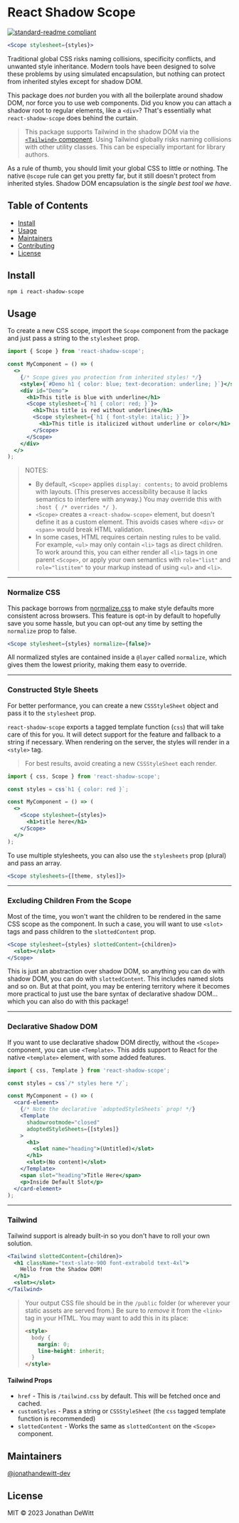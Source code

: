 
# React Shadow Scope

[![standard-readme compliant](https://img.shields.io/badge/standard--readme-OK-green.svg?style=flat-square)](https://github.com/RichardLitt/standard-readme)

```jsx
<Scope stylesheet={styles}>
```

Traditional global CSS risks naming collisions, specificity conflicts, and unwanted style inheritance. Modern tools have been designed to solve these problems by using simulated encapsulation, but nothing can protect from inherited styles except for shadow DOM.

This package does *not* burden you with all the boilerplate around shadow DOM, nor force you to use web components. Did you know you can attach a shadow root to regular elements, like a `<div>`? That's essentially what `react-shadow-scope` does behind the curtain.

> This package supports Tailwind in the shadow DOM via the [`<Tailwind>` component](#tailwind). Using Tailwind globally risks naming collisions with other utility classes. This can be especially important for library authors.

As a rule of thumb, you should limit your global CSS to little or nothing. The native `@scope` rule can get you pretty far, but it still doesn't protect from inherited styles. Shadow DOM encapsulation is the *single best tool we have*.

## Table of Contents

- [Install](#install)
- [Usage](#usage)
- [Maintainers](#maintainers)
- [Contributing](#contributing)
- [License](#license)

## Install

```
npm i react-shadow-scope
```

## Usage

To create a new CSS scope, import the `Scope` component from the package and just pass a string to the `stylesheet` prop.

```jsx
import { Scope } from 'react-shadow-scope';

const MyComponent = () => (
  <>
    {/* Scope gives you protection from inherited styles! */}
    <style>{`#Demo h1 { color: blue; text-decoration: underline; }`}</style>
    <div id="Demo">
      <h1>This title is blue with underline</h1>
      <Scope stylesheet={`h1 { color: red; }`}>
        <h1>This title is red without underline</h1>
        <Scope stylesheet={`h1 { font-style: italic; }`}>
          <h1>This title is italicized without underline or color</h1>
        </Scope>
      </Scope>
    </div>
  </>
);
```

> NOTES:
> - By default, `<Scope>` applies `display: contents;` to avoid problems with layouts. (This preserves accessibility because it lacks semantics to interfere with anyway.) You may override this with `:host { /* overrides */ }`.
> - `<Scope>` creates a `<react-shadow-scope>` element, but doesn't define it as a custom element. This avoids cases where `<div>` or `<span>` would break HTML validation.
> - In some cases, HTML requires certain nesting rules to be valid. For example, `<ul>` may only contain `<li>` tags as direct children. To work around this, you can either render all `<li>` tags in one parent `<Scope>`, or apply your own semantics with `role="list"` and `role="listitem"` to your markup instead of using `<ul>` and `<li>`.

---

### Normalize CSS

This package borrows from [normalize.css](https://necolas.github.io/normalize.css/8.0.1/normalize.css) to make style defaults more consistent across browsers. This feature is opt-in by default to hopefully save you some hassle, but you can opt-out any time by setting the `normalize` prop to false.

```jsx
<Scope stylesheet={styles} normalize={false}>
```

All normalized styles are contained inside a `@layer` called `normalize`, which gives them the lowest priority, making them easy to override.

---

### Constructed Style Sheets

For better performance, you can create a new `CSSStyleSheet` object and pass it to the `stylesheet` prop.

`react-shadow-scope` exports a tagged template function (`css`) that will take care of this for you. It will detect support for the feature and fallback to a string if necessary. When rendering on the server, the styles will render in a `<style>` tag.

> For best results, avoid creating a new `CSSStyleSheet` each render.

```jsx
import { css, Scope } from 'react-shadow-scope';

const styles = css`h1 { color: red }`;

const MyComponent = () => (
  <>
    <Scope stylesheet={styles}>
      <h1>title here</h1>
    </Scope>
  </>
);
```

To use multiple stylesheets, you can also use the `stylesheets` prop (plural) and pass an array.

```jsx
<Scope stylesheets={[theme, styles]}>
```

---

### Excluding Children From the Scope

Most of the time, you won't want the children to be rendered in the same CSS scope as the component. In such a case, you will want to use `<slot>` tags and pass children to the `slottedContent` prop.

```jsx
<Scope stylesheet={styles} slottedContent={children}>
  <slot></slot>
</Scope>
```

This is just an abstraction over shadow DOM, so anything you can do with shadow DOM, you can do with `slottedContent`. This includes named slots and so on. But at that point, you may be entering territory where it becomes more practical to just use the bare syntax of declarative shadow DOM... which you can also do with this package!

---

### Declarative Shadow DOM

If you want to use declarative shadow DOM directly, without the `<Scope>` component, you can use `<Template>`. This adds support to React for the native `<template>` element, with some added features.

```jsx
import { css, Template } from 'react-shadow-scope';

const styles = css`/* styles here */`;

const MyComponent = () => (
  <card-element>
    {/* Note the declarative `adoptedStyleSheets` prop! */}
    <Template
      shadowrootmode="closed"
      adoptedStyleSheets={[styles]}
    >
      <h1>
        <slot name="heading">(Untitled)</slot>
      </h1>
      <slot>(No content)</slot>
    </Template>
    <span slot="heading">Title Here</span>
    <p>Inside Default Slot</p>
  </card-element>
);
```

---

### Tailwind

Tailwind support is already built-in so you don't have to roll your own solution.

```jsx
<Tailwind slottedContent={children}>
  <h1 className="text-slate-900 font-extrabold text-4xl">
    Hello from the Shadow DOM!
  </h1>
  <slot></slot>
</Tailwind>
```

> Your output CSS file should be in the `/public` folder (or wherever your static assets are served from.) Be sure to *remove* it from the `<link>` tag in your HTML. You may want to add this in its place:
> ```html
> <style>
>   body {
>     margin: 0;
>     line-height: inherit;
>   }
> </style>
> ```

#### Tailwind Props
- `href` - This is `/tailwind.css` by default. This will be fetched once and cached.
- `customStyles` - Pass a string or `CSSStyleSheet` (the `css` tagged template function is recommended)
- `slottedContent` - Works the same as `slottedContent` on the `<Scope>` component.

## Maintainers

[@jonathandewitt-dev](https://github.com/jonathandewitt-dev)

## License

MIT © 2023 Jonathan DeWitt
